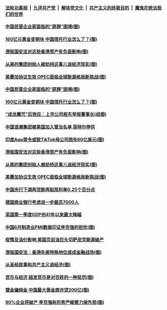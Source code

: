 ####  [法轮功真相](../../../../basic/blob/master/README.md?t=07022131) &nbsp;|&nbsp; [九评共产党](../../../../9ping.md/blob/master/README.md?t=07022131) &nbsp;|&nbsp; [解体党文化](../../../../jtdwh.md/blob/master/README.md?t=07022131)  &nbsp;|&nbsp; [共产主义的终极目的](../../../../gczydzjmd.md/blob/master/README.md?t=07022131) &nbsp;|&nbsp; [魔鬼在统治我们的世界](../../../../mgztzwmdsj.md/blob/master/README.md?t=07022131) 

#### [中国民营企业家面临的“原罪”困境(图)](../pages/p5/938453.md?t=07022131) 


#### [160亿元黄金变铜块 中国信托行业怎么了？(图)](../pages/p5/938358.md?t=07022131) 

#### [港版国安法对这些香港资产有负面影响(图)](../pages/p5/938357.md?t=07022131) 

#### [从美的集团创始人被劫持这事儿谈经济现实(图)](../pages/p5/938344.md?t=07022131) 

#### [美墨加协议生效 OPEC面临全球能源格局新挑战(图)](../pages/p5/938340.md?t=07022131) 

#### [中国民营企业家面临的“原罪”困境(图)](../pages/p5/938453.md?t=07022131) 


#### [160亿元黄金变铜块 中国信托行业怎么了？(图)](../pages/p5/938358.md?t=07022131) 

#### [“成龙魔咒”后效应：上市公司股东举报董事长(组图)](../pages/p5/938368.md?t=07022131) 

#### [中国浪潮集团被美国加入管治名单 英特尔停供](../pages/p5/938365.md?t=07022131) 

#### [印度App禁令或致TikTok母公司损失60亿美元(图)](../pages/p5/938364.md?t=07022131) 

#### [港版国安法对这些香港资产有负面影响(图)](../pages/p5/938357.md?t=07022131) 

#### [从美的集团创始人被劫持这事儿谈经济现实(图)](../pages/p5/938344.md?t=07022131) 

#### [美墨加协议生效 OPEC面临全球能源格局新挑战(图)](../pages/p5/938340.md?t=07022131) 


#### [中国央行下调再贷款再贴现利率0.25个百分点](../pages/p5/938264.md?t=07022131) 

#### [德国商业银行考虑进一步裁员7000人](../pages/p5/938262.md?t=07022131) 

#### [英国第一季度GDP创41年以来最大降幅](../pages/p5/938261.md?t=07022131) 

#### [中国6月制造业PMI数据印证李克强的担忧(图)](../pages/p5/938245.md?t=07022131) 

#### [疫情及油价影响 美国页岩油巨头切萨皮克能源破产](../pages/p5/938232.md?t=07022131) 

#### [港版国安法：香港失美特殊地位或成金融战场(图)](../pages/p5/938230.md?t=07022131) 

#### [从圣经故事和共产主义谈经济(图)](../pages/p5/938133.md?t=07022131) 

#### [货币与经济 超发货币是对百姓的一种惩罚(图)](../pages/p5/938130.md?t=07022131) 

#### [镀金骗纯金 中国最大黄金商诈贷200亿(图)](../pages/p5/938160.md?t=07022131) 

#### [90%企业将破产 李克强称形势严峻要力保外贸(图)](../pages/p5/938142.md?t=07022131) 

